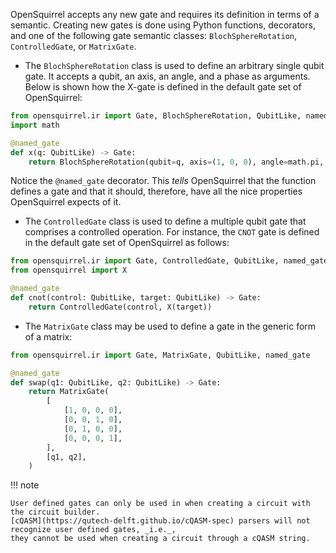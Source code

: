 OpenSquirrel accepts any new gate and requires its definition in terms of a semantic.
Creating new gates is done using Python functions, decorators, and one of the following gate semantic classes:
`BlochSphereRotation`, `ControlledGate`, or `MatrixGate`.

- The `BlochSphereRotation` class is used to define an arbitrary single qubit gate.
It accepts a qubit, an axis, an angle, and a phase as arguments.
Below is shown how the X-gate is defined in the default gate set of OpenSquirrel:

```python
from opensquirrel.ir import Gate, BlochSphereRotation, QubitLike, named_gate
import math

@named_gate
def x(q: QubitLike) -> Gate:
    return BlochSphereRotation(qubit=q, axis=(1, 0, 0), angle=math.pi, phase=math.pi / 2)
```

Notice the `@named_gate` decorator.
This _tells_ OpenSquirrel that the function defines a gate and that it should,
therefore, have all the nice properties OpenSquirrel expects of it.

- The `ControlledGate` class is used to define a multiple qubit gate that comprises a controlled operation.
For instance, the `CNOT` gate is defined in the default gate set of OpenSquirrel as follows:

```python
from opensquirrel.ir import Gate, ControlledGate, QubitLike, named_gate
from opensquirrel import X

@named_gate
def cnot(control: QubitLike, target: QubitLike) -> Gate:
    return ControlledGate(control, X(target))
```

- The `MatrixGate` class may be used to define a gate in the generic form of a matrix:

```python
from opensquirrel.ir import Gate, MatrixGate, QubitLike, named_gate

@named_gate
def swap(q1: QubitLike, q2: QubitLike) -> Gate:
    return MatrixGate(
        [
            [1, 0, 0, 0],
            [0, 0, 1, 0],
            [0, 1, 0, 0],
            [0, 0, 0, 1],
        ],
        [q1, q2],
    )
```

!!! note

    User defined gates can only be used in when creating a circuit with the circuit builder.
    [cQASM](https://qutech-delft.github.io/cQASM-spec) parsers will not recognize user defined gates, _i.e._,
    they cannot be used when creating a circuit through a cQASM string.